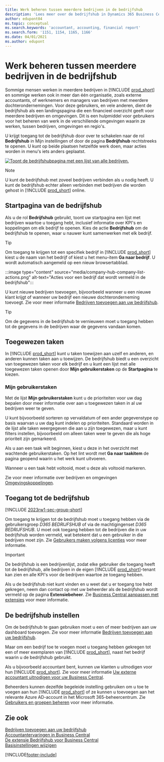 ```yaml
---
title: Werk beheren tussen meerdere bedrijven in de bedrijfshub
description: 'Lees meer over de bedrijfshub in Dynamics 365 Business Central, die u gebruikt om uw werk in meerdere bedrijven te beheren.'
author: edupont04
ms.topic: conceptual
ms.search.keywords: 'accountant, accounting, financial report'
ms.search.form: '1151, 1154, 1165, 1166'
ms.date: 04/01/2021
ms.author: edupont
---
```


# <a name="manage-work-across-multiple-companies-in-the-company-hub"></a>Werk beheren tussen meerdere bedrijven in de bedrijfshub

Sommige mensen werken in meerdere bedrijven in [!INCLUDE [prod_short](includes/prod_short.md)] en sommige werken ook in meer dan één organisatie, zoals externe accountants, of werknemers en managers van bedrijven met meerdere dochterondernemingen. Voor deze gebruikers, en vele anderen, dient de bedrijfshub als een landingspagina die een financieel overzicht geeft voor meerdere bedrijven en omgevingen. Dit is een hulpmiddel voor gebruikers voor het beheren van werk in de verschillende omgevingen waarin ze werken, tussen bedrijven, omgevingen en regio's.  

U krijgt toegang tot de bedrijfshub door over te schakelen naar de rol **Bedrijfshub** in Mijn instellingen of door de pagina **Bedrijfshub** rechtstreeks te openen. U kunt op beide plaatsen hetzelfde werk doen, maar acties worden in menu's iets anders geplaatst.  

[![Toont de bedrijfshubpagina met een lijst van alle bedrijven.](media/company-hub.png)](media/company-hub.png#lightbox)  

> [!NOTE]
> U kunt de bedrijfshub met zoveel bedrijven verbinden als u nodig heeft. U kunt de bedrijfshub echter alleen verbinden met bedrijven die worden gehost in [!INCLUDE [prod_short](includes/prod_short.md)] online.

## <a name="company-hub-home-page"></a>Startpagina van de bedrijfshub

Als u de rol **Bedrijfshub** gebruikt, toont uw startpagina een lijst met bedrijven waartoe u toegang hebt, inclusief informatie over KPI's en koppelingen om elk bedrijf te openen. <!--You can customize the dashboard to show the data points that you want to see by adding or removing columns. For example, you might want to see taxes that are due, how many open sales documents each company has, or the number of purchase invoices that are due next week. You can configure the view to suit your needs. If you have added many companies, you can use filters to sort your view.--> Kies de actie **Bedrijfshub** om de bedrijfshub te openen, waar u nauwer kunt samenwerken met elk bedrijf.  

> [!TIP]
> Om toegang te krijgen tot een specifiek bedrijf in [!INCLUDE [prod_short](includes/prod_short.md)] kiest u de naam van het bedrijf of kiest u het menu-item **Ga naar bedrijf**. U wordt automatisch aangemeld op een nieuw browsertabblad.

:::image type="content" source="media/company-hub-company-list-actions.png" alt-text="Acties voor een bedrijf dat wordt vermeld in de bedrijfshub":::

U kunt nieuwe bedrijven toevoegen, bijvoorbeeld wanneer u een nieuwe klant krijgt of wanneer uw bedrijf een nieuwe dochteronderneming toevoegt. Zie voor meer informatie [Bedrijven toevoegen aan uw bedrijfshub](company-hub-add-company.md).  

> [!TIP]
> Om de gegevens in de bedrijfshub te vernieuwen moet u toegang hebben tot de gegevens in de bedrijven waar de gegevens vandaan komen.

<!--## Company details

In the **Company Hub** page, you can see more information about each company by choosing the name of the company that you want to learn more about. This opens the **Company Details** pane, where you can see additional information, such as the following:  

* Cash account balances  
* Cash flow forecast  
* Overdue purchase invoices  
* Overdue sales invoices  

> [!TIP]
> You can launch predefined Excel workbooks from the **Reports** tab in the ribbon. These Excel workbooks are designed as ready-to-print key financial statements and reports, but you can also modify them to fit your needs. For more information, see [Analyzing Financial Statements in Microsoft Excel](finance-analyze-excel.md).  

Otherwise, close the details pane and continue to the next company.  -->

## <a name="assigned-tasks"></a>Toegewezen taken

In [!INCLUDE [prod_short](includes/prod_short.md)] kunt u taken toewijzen aan uzelf en anderen, en anderen kunnen taken aan u toewijzen. De bedrijfshub biedt u een overzicht van toegewezen taken voor elk bedrijf en u kunt een lijst met alle toegewezen taken openen door **Mijn gebruikerstaken** op de **Startpagina** te kiezen.  

<!--In the client company, you also have cues that call out tasks assigned to you in this particular client.  -->

### <a name="my-user-tasks"></a>Mijn gebruikerstaken

Met de lijst **Mijn gebruikerstaken** kunt u de prioriteiten voor uw dag bepalen door meer informatie over aan u toegewezen taken in al uw bedrijven weer te geven.  

U kunt bijvoorbeeld sorteren op vervaldatum of een ander gegevenstype op basis waarvan u uw dag kunt indelen op prioriteiten. Standaard worden in de lijst alle taken weergegeven die aan u zijn toegewezen, maar u kunt filters instellen, bijvoorbeeld om alleen taken weer te geven die als hoge prioriteit zijn gemarkeerd.  

Als u aan een taak wilt beginnen, kiest u deze in het overzicht met wachtende gebruikerstaken. Op het lint wordt met **Ga naar taakitem** de pagina geopend waarin u het werk kunt uitvoeren.  

Wanneer u een taak hebt voltooid, moet u deze als voltooid markeren.  

Zie voor meer informatie over bedrijven en omgevingen [Omgevingskoppelingen](company-hub-add-company.md#environment-links).  

## <a name="access-the-company-hub"></a>Toegang tot de bedrijfshub

[!INCLUDE [2023rw1-sec-group-short](includes/2023rw1-sec-group-short.md)]

Om toegang te krijgen tot de bedrijfshub moet u toegang hebben via de gebruikersgroep *D365 BEDRIJFSHUB* of via de machtigingenset *D365 BEDRIJFSHUB*. U moet ook toegang hebben tot de bedrijven die in uw bedrijfshub worden vermeld, wat betekent dat u een gebruiker in die bedrijven moet zijn. Zie [Gebruikers maken volgens licenties](ui-how-users-permissions.md) voor meer informatie.  

> [!IMPORTANT]
> De bedrijfshub is een bedrijvenlijst, zodat elke gebruiker die toegang heeft tot de bedrijfshub, alle bedrijven in de eigen [!INCLUDE [prod_short](includes/prod_short.md)]-tenant kan zien en alle KPI's voor de bedrijven waartoe ze toegang hebben.

Als u de bedrijfshub niet kunt vinden en u weet dat u er toegang toe hebt gekregen, neem dan contact op met uw beheerder als de bedrijfshub wordt vermeld op de pagina **Extensiebeheer**. Zie [Business Central aanpassen met extensies](ui-extensions.md) voor meer informatie.  

## <a name="set-up-the-company-hub"></a>De bedrijfshub instellen

Om de bedrijfshub te gaan gebruiken moet u een of meer bedrijven aan uw dashboard toevoegen. Zie voor meer informatie [Bedrijven toevoegen aan uw bedrijfshub](company-hub-add-company.md).  

Maar om een bedrijf toe te voegen moet u toegang hebben gekregen tot een of meer exemplaren van [!INCLUDE [prod_short](includes/prod_short.md)], naast het bedrijf waarin u de bedrijfshub gebruikt.  

Als u bijvoorbeeld accountant bent, kunnen uw klanten u uitnodigen voor hun [!INCLUDE [prod_short](includes/prod_short.md)]. Zie voor meer informatie [Uw externe accountant uitnodigen voor uw Business Central](finance-accounting.md#inviteaccountant).  

Beheerders kunnen dezelfde begeleide instelling gebruiken om u toe te voegen aan hun [!INCLUDE [prod_short](includes/prod_short.md)] of ze kunnen u toevoegen aan het relevante Azure AD-account in het Microsoft 365-beheercentrum. Zie [Gebruikers en groepen beheren](/microsoft-365/admin/add-users/?view=o365-worldwide&preserve-view=true) voor meer informatie.  

## <a name="see-also"></a>Zie ook

[Bedrijven toevoegen aan uw bedrijfshub](company-hub-add-company.md)  
[Accountantervaringen in Business Central](finance-accounting.md)  
[De extensie Bedrijfshub voor Business Central](ui-extensions-company-hub.md)  
[Basisinstellingen wijzigen](ui-change-basic-settings.md)  


[!INCLUDE[footer-include](includes/footer-banner.md)]
